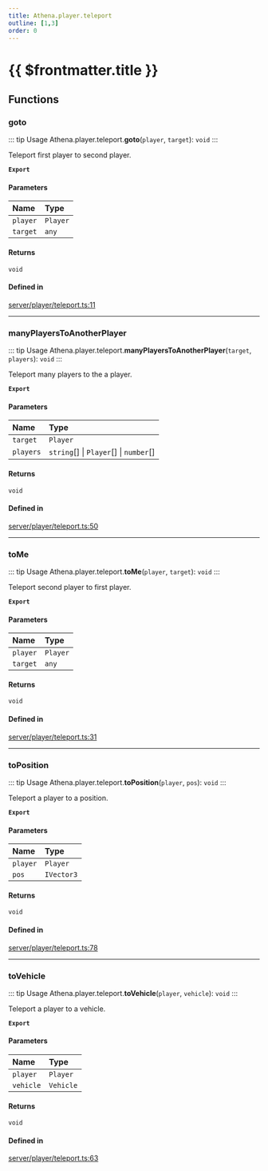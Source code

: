 ```yaml
---
title: Athena.player.teleport
outline: [1,3]
order: 0
---
```


# {{ $frontmatter.title }}


## Functions

### goto

::: tip Usage
Athena.player.teleport.**goto**(`player`, `target`): `void`
:::

Teleport first player to second player.

**`Export`**

#### Parameters

| Name | Type |
| :------ | :------ |
| `player` | `Player` |
| `target` | `any` |

#### Returns

`void`

#### Defined in

[server/player/teleport.ts:11](https://github.com/Stuyk/altv-athena/blob/bc77fba/src/core/server/player/teleport.ts#L11)

___

### manyPlayersToAnotherPlayer

::: tip Usage
Athena.player.teleport.**manyPlayersToAnotherPlayer**(`target`, `players`): `void`
:::

Teleport many players to the a player.

**`Export`**

#### Parameters

| Name | Type |
| :------ | :------ |
| `target` | `Player` |
| `players` | `string`[] \| `Player`[] \| `number`[] |

#### Returns

`void`

#### Defined in

[server/player/teleport.ts:50](https://github.com/Stuyk/altv-athena/blob/bc77fba/src/core/server/player/teleport.ts#L50)

___

### toMe

::: tip Usage
Athena.player.teleport.**toMe**(`player`, `target`): `void`
:::

Teleport second player to first player.

**`Export`**

#### Parameters

| Name | Type |
| :------ | :------ |
| `player` | `Player` |
| `target` | `any` |

#### Returns

`void`

#### Defined in

[server/player/teleport.ts:31](https://github.com/Stuyk/altv-athena/blob/bc77fba/src/core/server/player/teleport.ts#L31)

___

### toPosition

::: tip Usage
Athena.player.teleport.**toPosition**(`player`, `pos`): `void`
:::

Teleport a player to a position.

**`Export`**

#### Parameters

| Name | Type |
| :------ | :------ |
| `player` | `Player` |
| `pos` | `IVector3` |

#### Returns

`void`

#### Defined in

[server/player/teleport.ts:78](https://github.com/Stuyk/altv-athena/blob/bc77fba/src/core/server/player/teleport.ts#L78)

___

### toVehicle

::: tip Usage
Athena.player.teleport.**toVehicle**(`player`, `vehicle`): `void`
:::

Teleport a player to a vehicle.

**`Export`**

#### Parameters

| Name | Type |
| :------ | :------ |
| `player` | `Player` |
| `vehicle` | `Vehicle` |

#### Returns

`void`

#### Defined in

[server/player/teleport.ts:63](https://github.com/Stuyk/altv-athena/blob/bc77fba/src/core/server/player/teleport.ts#L63)
